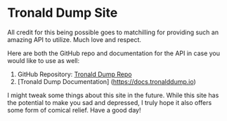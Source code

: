 # Tronald Dump Site

All credit for this being possible goes to matchilling for providing such an amazing API to utilize. Much love and respect.

Here are both the GitHub repo and documentation for the API in case you would like to use as well:  

1. GitHub Repository: [Tronald Dump Repo](https://github.com/tronalddump-io/tronald-app)  
2. [Tronald Dump Documentation] (https://docs.tronalddump.io)

I might tweak some things about this site in the future. While this site has the potential to make you sad and depressed, I truly hope it also offers some form of comical relief. Have a good day!
